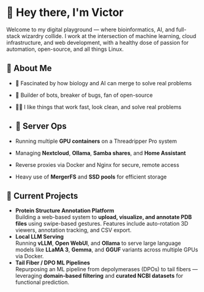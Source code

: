 # 👋 Hey there, I'm Victor

Welcome to my digital playground — where bioinformatics, AI, and full-stack wizardry collide. I work at the intersection of machine learning, cloud infrastructure, and web development, with a healthy dose of passion for automation, open-source, and all things Linux.

## 🧙 About Me

- 🧠 Fascinated by how biology and AI can merge to solve real problems  
- 👾 Builder of bots, breaker of bugs, fan of open-source  
- 🧑‍💻 I like things that work fast, look clean, and solve real problems

- ## 🔧 Server Ops

- Running multiple **GPU containers** on a Threadripper Pro system  
- Managing **Nextcloud**, **Ollama**, **Samba shares**, and **Home Assistant**  
- Reverse proxies via Docker and Nginx for secure, remote access  
- Heavy use of **MergerFS** and **SSD pools** for efficient storage

## 🔬 Current Projects

- **Protein Structure Annotation Platform**  
  Building a web-based system to **upload, visualize, and annotate PDB files** using swipe-based gestures. Features include auto-rotation 3D viewers, annotation tracking, and CSV export.
-  **Local LLM Serving**  
  Running **vLLM**, **Open WebUI**, and **Ollama** to serve large language models like **LLaMA 3**, **Gemma**, and **GGUF** variants across multiple GPUs via Docker.
-  **Tail Fiber / DPO ML Pipelines**  
  Repurposing an ML pipeline from depolymerases (DPOs) to tail fibers — leveraging **domain-based filtering** and **curated NCBI datasets** for functional prediction.
